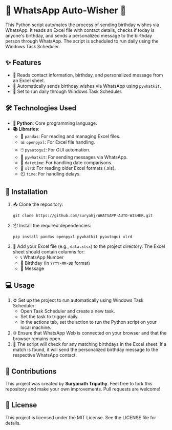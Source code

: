<!DOCTYPE html>
<html lang="en">
<head>
    <meta charset="UTF-8">
    <meta name="viewport" content="width=device-width, initial-scale=1.0">

</head>
<body>

<h1>🎉 WhatsApp Auto-Wisher 🎂</h1>
<p>This Python script automates the process of sending birthday wishes via WhatsApp. It reads an Excel file with contact details, checks if today is anyone's birthday, and sends a personalized message to the birthday person through WhatsApp. The script is scheduled to run daily using the Windows Task Scheduler.</p>

<h2>✨ Features</h2>
<ul>
    <li>📅 Reads contact information, birthday, and personalized message from an Excel sheet.</li>
    <li>💬 Automatically sends birthday wishes via WhatsApp using <code>pywhatkit</code>.</li>
    <li>🔄 Set to run daily through Windows Task Scheduler.</li>
</ul>

<h2>🛠️ Technologies Used</h2>
<ul>
    <li><strong>🐍 Python</strong>: Core programming language.</li>
    <li><strong>📚 Libraries</strong>:
        <ul>
            <li>📝 <code>pandas</code>: For reading and managing Excel files.</li>
            <li>📊 <code>openpyxl</code>: For Excel file handling.</li>
            <li>🖱️ <code>pyautogui</code>: For GUI automation.</li>
            <li>💬 <code>pywhatkit</code>: For sending messages via WhatsApp.</li>
            <li>📅 <code>datetime</code>: For handling date comparisons.</li>
            <li>📄 <code>xlrd</code>: For reading older Excel formats (.xls).</li>
            <li>⏲️ <code>time</code>: For handling delays.</li>
        </ul>
    </li>
</ul>

<h2>🚀 Installation</h2>
<ol>
    <li>📥 Clone the repository:
        <pre><code>git clone https://github.com/suryahj/WHATSAPP-AUTO-WISHER.git</code></pre>
    </li>
    <li>📦 Install the required dependencies:
        <pre><code>pip install pandas openpyxl pywhatkit pyautogui xlrd</code></pre>
    </li>
    <li>📑 Add your Excel file (e.g., <code>data.xlsx</code>) to the project directory. The Excel sheet should contain columns for:
        <ul>
            <li>📞 WhatsApp Number</li>
            <li>🎂 Birthday (in <code>YYYY-MM-DD</code> format)</li>
            <li>📝 Message</li>
        </ul>
    </li>
</ol>

<h2>💻 Usage</h2>
<ol>
    <li>⚙️ Set up the project to run automatically using Windows Task Scheduler:
        <ul>
            <li>Open Task Scheduler and create a new task.</li>
            <li>Set the task to trigger daily.</li>
            <li>In the actions tab, set the action to run the Python script on your local machine.</li>
        </ul>
    </li>
    <li>🌐 Ensure that WhatsApp Web is connected on your browser and that the browser remains open.</li>
    <li>🎉 The script will check for any matching birthdays in the Excel sheet. If a match is found, it will send the personalized birthday message to the respective WhatsApp contact.</li>
</ol>



<h2>🙌 Contributions</h2>
<p>This project was created by <strong>Suryanath Tripathy</strong>. Feel free to fork this repository and make your own improvements. Pull requests are welcome!</p>

<h2>📜 License</h2>
<p>This project is licensed under the MIT License. See the LICENSE file for details.</p>

</body>
</html>
